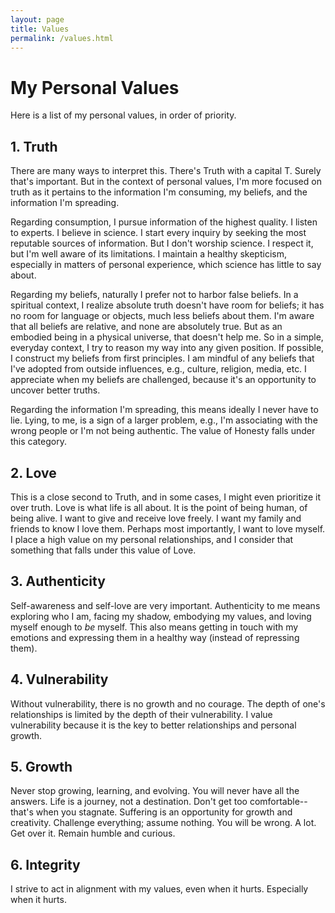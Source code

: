 ```yaml
---
layout: page
title: Values
permalink: /values.html
---
```


# My Personal Values

Here is a list of my personal values, in order of priority.

## 1. Truth
There are many ways to interpret this. There's Truth with a capital T. Surely that's important. But in the context of personal values, I'm more focused on truth as it pertains to the information I'm consuming, my beliefs, and the information I'm spreading. 

Regarding consumption, I pursue information of the highest quality. I listen to experts. I believe in science. I start every inquiry by seeking the most reputable sources of information. But I don't worship science. I respect it, but I'm well aware of its limitations. I maintain a healthy skepticism, especially in matters of personal experience, which science has little to say about.

Regarding my beliefs, naturally I prefer not to harbor false beliefs. In a spiritual context, I realize absolute truth doesn't have room for beliefs; it has no room for language or objects, much less beliefs about them. I'm aware that all beliefs are relative, and none are absolutely true. But as an embodied being in a physical universe, that doesn't help me. So in a simple, everyday context, I try to reason my way into any given position. If possible, I construct my beliefs from first principles. I am mindful of any beliefs that I've adopted from outside influences, e.g., culture, religion, media, etc. I appreciate when my beliefs are challenged, because it's an opportunity to uncover better truths.

Regarding the information I'm spreading, this means ideally I never have to lie. Lying, to me, is a sign of a larger problem, e.g., I'm associating with the wrong people or I'm not being authentic. The value of Honesty falls under this category.

## 2. Love
This is a close second to Truth, and in some cases, I might even prioritize it over truth. Love is what life is all about. It is the point of being human, of being alive. I want to give and receive love freely. I want my family and friends to know I love them. Perhaps most importantly, I want to love myself. I place a high value on my personal relationships, and I consider that something that falls under this value of Love.

## 3. Authenticity
Self-awareness and self-love are very important. Authenticity to me means exploring who I am, facing my shadow, embodying my values, and loving myself enough to <em>be</em> myself. This also means getting in touch with my emotions and expressing them in a healthy way (instead of repressing them).

## 4. Vulnerability
Without vulnerability, there is no growth and no courage. The depth of one's relationships is limited by the depth of their vulnerability. I value vulnerability because it is the key to better relationships and personal growth. 

## 5. Growth
Never stop growing, learning, and evolving. You will never have all the answers. Life is a journey, not a destination. Don't get too comfortable--that's when you stagnate. Suffering is an opportunity for growth and creativity. Challenge everything; assume nothing. You will be wrong. A lot. Get over it. Remain humble and curious.

## 6. Integrity
I strive to act in alignment with my values, even when it hurts. Especially when it hurts.
